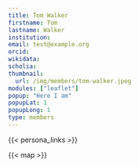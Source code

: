 ```yaml
---
title: Tom Walker
firstname: Tom
lastname: Walker
institution: 
email: test@example.org
orcid: 
wikidata: 
scholia: 
thumbnail:
  url: /img/members/tom-walker.jpeg
modules: ["leaflet"]
popup: "Here I am"
popupLat: 1
popupLong: 1
type: members
---
```


{{< persona_links >}}

{{< map >}}
